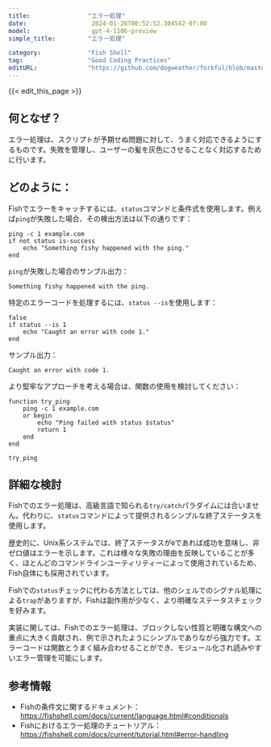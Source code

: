 ```yaml
---
title:                "エラー処理"
date:                  2024-01-26T00:52:52.304542-07:00
model:                 gpt-4-1106-preview
simple_title:         "エラー処理"

category:             "Fish Shell"
tag:                  "Good Coding Practices"
editURL:              "https://github.com/dogweather/forkful/blob/master/content/ja/fish-shell/handling-errors.md"
---
```


{{< edit_this_page >}}

## 何となぜ？
エラー処理は、スクリプトが予期せぬ問題に対して、うまく対応できるようにするものです。失敗を管理し、ユーザーの髪を灰色にさせることなく対応するために行います。

## どのように：
Fishでエラーをキャッチするには、`status`コマンドと条件式を使用します。例えば`ping`が失敗した場合、その検出方法は以下の通りです：

```fish
ping -c 1 example.com
if not status is-success
    echo "Something fishy happened with the ping."
end
```

`ping`が失敗した場合のサンプル出力：

```
Something fishy happened with the ping.
```

特定のエラーコードを処理するには、`status --is`を使用します：

```fish
false
if status --is 1
    echo "Caught an error with code 1."
end
```

サンプル出力：
```
Caught an error with code 1.
```

より堅牢なアプローチを考える場合は、関数の使用を検討してください：

```fish
function try_ping
    ping -c 1 example.com
    or begin
        echo "Ping failed with status $status"
        return 1
    end
end

try_ping
```

## 詳細な検討
Fishでのエラー処理は、高級言語で知られる`try/catch`パラダイムには合いません。代わりに、`status`コマンドによって提供されるシンプルな終了ステータスを使用します。

歴史的に、Unix系システムでは、終了ステータスが`0`であれば成功を意味し、非ゼロ値はエラーを示します。これは様々な失敗の理由を反映していることが多く、ほとんどのコマンドラインユーティリティーによって使用されているため、Fish自体にも採用されています。

Fishでの`status`チェックに代わる方法としては、他のシェルでのシグナル処理による`trap`がありますが、Fishは副作用が少なく、より明確なステータスチェックを好みます。

実装に関しては、Fishでのエラー処理は、ブロックしない性質と明確な構文への重点に大きく貢献され、例で示されたようにシンプルでありながら強力です。エラーコードは関数とうまく組み合わせることができ、モジュール化され読みやすいエラー管理を可能にします。

## 参考情報
- Fishの条件文に関するドキュメント：https://fishshell.com/docs/current/language.html#conditionals
- Fishにおけるエラー処理のチュートリアル：https://fishshell.com/docs/current/tutorial.html#error-handling
